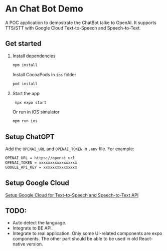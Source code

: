 # An Chat Bot Demo

A POC application to demostrate the ChatBot talke to OpenAI. It supports TTS/STT with Google Cloud Text-to-Speech and Speech-to-Text.

## Get started

1. Install dependencies

   ```bash
   npm install
   ```

   Install CocoaPods in `ios` folder

   ```bash
   pod install
   ```

2. Start the app

   ```bash
    npx expo start
   ```

   Or run in iOS simulator

   ```bash
   npm run ios
   ```

## Setup ChatGPT

Add the `OPENAI_URL` and `OPENAI_TOKEN` in `.env` file. For example:

```bash
OPENAI_URL = https://openai_url
OPENAI_TOKEN = xxxxxxxxxxxxxxxxx
GOOGLE_API_KEY = xxxxxxxxxxxxxxx
```

## Setup Google Cloud

[Setup Google Cloud for Text-to-Speech and Speech-to-Text API](./google-cloud-setup.md)

## TODO:

- Auto detect the language.
- Integrate to BE API.
- Integrate to real application. Only some UI-related components are expo components. The other part should be able to be used in old React-native version.
